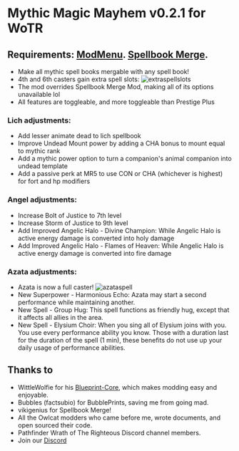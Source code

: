 # Mythic Magic Mayhem v0.2.1 for WoTR
## Requirements: [ModMenu](https://github.com/WittleWolfie/ModMenu). [Spellbook Merge](https://github.com/vikigenius/SpellbookMerge/tree/master).
- Make all mythic spell books mergable with any spell book!
- 4th and 6th casters gain extra spell slots:
![extraspellslots](https://github.com/YLMstring/Mythic-Magic-Mayhem/assets/61271096/c06aeaf6-1418-480a-8ca2-efb23944d3de)
- The mod overrides Spellbook Merge Mod, making all of its options unavailable lol
- All features are toggleable, and more toggleable than Prestige Plus
### Lich adjustments:
- Add lesser animate dead to lich spellbook
- Improve Undead Mount power by adding a CHA bonus to mount equal to mythic rank
- Add a mythic power option to turn a companion's animal companion into undead template
- Add a passive perk at MR5 to use CON or CHA (whichever is highest) for fort and hp modifiers
### Angel adjustments:
- Increase Bolt of Justice to 7th level
- Increase Storm of Justice to 9th level
- Add Improved Angelic Halo - Divine Champion: While Angelic Halo is active energy damage is converted into holy damage
- Add Improved Angelic Halo - Flames of Heaven: While Angelic Halo is active energy damage is converted into fire damage
### Azata adjustments:
- Azata is now a full caster!
![azataspell](https://github.com/YLMstring/Mythic-Magic-Mayhem/assets/61271096/7c67d046-161f-4319-93cd-0b999c01d1e2)
- New Superpower - Harmonious Echo: Azata may start a second performance while maintaining another.
- New Spell - Group Hug: This spell functions as friendly hug, except that it affects all allies in the area.
- New Spell - Elysium Choir: When you sing all of Elysium joins with you. You use every performance ability you know. Those with a duration last for the duration of the spell (1 min), these benefits do not use up your daily usage of performance abilities.
## Thanks to  
-   WittleWolfie for his [Blueprint-Core](https://wittlewolfie.github.io/WW-Blueprint-Core/index.html), which makes modding easy and enjoyable.
-   Bubbles (factsubio) for BubblePrints, saving me from going mad.
-   vikigenius for Spellbook Merge!   
-   All the Owlcat modders who came before me, wrote documents, and open sourced their code.
-   Pathfinder Wrath of The Righteous Discord channel members.
-   Join our [Discord](https://discord.com/invite/wotr)
